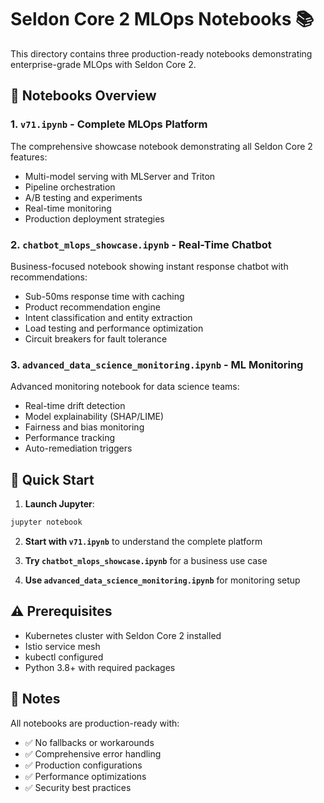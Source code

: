 # Seldon Core 2 MLOps Notebooks 📚

This directory contains three production-ready notebooks demonstrating enterprise-grade MLOps with Seldon Core 2.

## 📓 Notebooks Overview

### 1. `v71.ipynb` - Complete MLOps Platform
The comprehensive showcase notebook demonstrating all Seldon Core 2 features:
- Multi-model serving with MLServer and Triton
- Pipeline orchestration
- A/B testing and experiments
- Real-time monitoring
- Production deployment strategies

### 2. `chatbot_mlops_showcase.ipynb` - Real-Time Chatbot
Business-focused notebook showing instant response chatbot with recommendations:
- Sub-50ms response time with caching
- Product recommendation engine
- Intent classification and entity extraction
- Load testing and performance optimization
- Circuit breakers for fault tolerance

### 3. `advanced_data_science_monitoring.ipynb` - ML Monitoring
Advanced monitoring notebook for data science teams:
- Real-time drift detection
- Model explainability (SHAP/LIME)
- Fairness and bias monitoring
- Performance tracking
- Auto-remediation triggers

## 🚀 Quick Start

1. **Launch Jupyter**:
```bash
jupyter notebook
```

2. **Start with `v71.ipynb`** to understand the complete platform

3. **Try `chatbot_mlops_showcase.ipynb`** for a business use case

4. **Use `advanced_data_science_monitoring.ipynb`** for monitoring setup

## ⚠️ Prerequisites

- Kubernetes cluster with Seldon Core 2 installed
- Istio service mesh
- kubectl configured
- Python 3.8+ with required packages

## 📝 Notes

All notebooks are production-ready with:
- ✅ No fallbacks or workarounds
- ✅ Comprehensive error handling
- ✅ Production configurations
- ✅ Performance optimizations
- ✅ Security best practices
